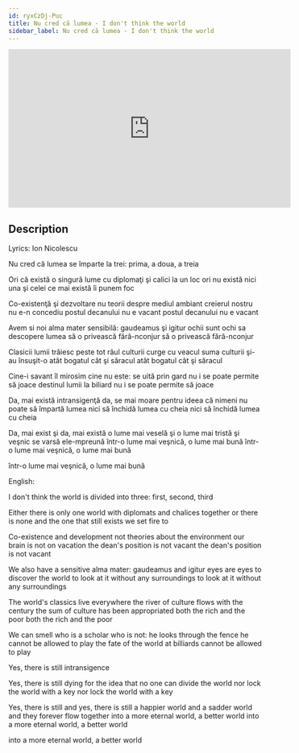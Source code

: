 ```yaml
---
id: ryxCzDj-Puc
title: Nu cred că lumea - I don't think the world
sidebar_label: Nu cred că lumea - I don't think the world
---
```


<iframe
  width="560"
  height="315"
  src="https://www.youtube.com/embed/ryxCzDj-Puc"
  title="YouTube video player"
  frameborder="0"
  allow="accelerometer; autoplay; clipboard-write; encrypted-media; gyroscope; picture-in-picture; web-share"
  referrerpolicy="strict-origin-when-cross-origin"
  allowfullscreen
></iframe>

## Description

Lyrics: Ion Nicolescu

Nu cred că lumea se împarte la trei:
prima, a doua, a treia

Ori că există o singură lume
cu diplomaţi şi calici la un loc
ori nu există nici una
şi celei ce mai există
îi punem foc

Co-existenţă şi dezvoltare
nu teorii despre mediul ambiant
creierul nostru nu e-n concediu
postul decanului nu e vacant
postul decanului nu e vacant

Avem si noi alma mater sensibilă: 
gaudeamus şi igitur
ochii sunt ochi sa descopere lumea
să o privească fără-nconjur
să o privească fără-nconjur

Clasicii lumii trăiesc peste tot
râul culturii curge cu veacul
suma culturii şi-au însuşit-o
atât bogatul cât şi săracul
atât bogatul cât şi săracul

Cine-i savant îl mirosim
cine nu este: se uită prin gard
nu i se poate permite să joace
destinul lumii la biliard
nu i se poate permite să joace

Da, mai există intransigenţă
da, se mai moare pentru ideea
că nimeni nu poate să împartă lumea
nici să închidă lumea cu cheia
nici să închidă lumea cu cheia

Da, mai exist şi da, mai există
o lume mai veselă şi o lume mai tristă
şi veşnic se varsă ele-mpreună
într-o lume mai veşnică, o lume mai bună
într-o lume mai veşnică, o lume mai bună

într-o lume mai veşnică, o lume mai bună

English:

I don't think the world is divided into three:
first, second, third

Either there is only one world
with diplomats and chalices together
or there is none
and the one that still exists
we set fire to

Co-existence and development
not theories about the environment
our brain is not on vacation
the dean's position is not vacant
the dean's position is not vacant

We also have a sensitive alma mater:
gaudeamus and igitur
eyes are eyes to discover the world
to look at it without any surroundings
to look at it without any surroundings

The world's classics live everywhere
the river of culture flows with the century
the sum of culture has been appropriated
both the rich and the poor
both the rich and the poor

We can smell who is a scholar
who is not: he looks through the fence
he cannot be allowed to play
the fate of the world at billiards
cannot be allowed to play

Yes, there is still intransigence

Yes, there is still dying for the idea
that no one can divide the world
nor lock the world with a key
nor lock the world with a key

Yes, there is still and yes, there is still
a happier world and a sadder world
and they forever flow together
into a more eternal world, a better world
into a more eternal world, a better world

into a more eternal world, a better world
